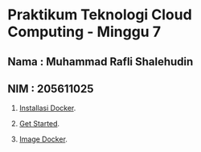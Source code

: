 Praktikum Teknologi Cloud Computing - Minggu 7
=====================

Nama : Muhammad Rafli Shalehudin
--------
NIM : 205611025
--------

1. [Installasi Docker](https://github.com/muhraflesh/tekn-cloud-computing/blob/main/minggu-07/install_docker.md).

2. [Get Started](https://github.com/muhraflesh/tekn-cloud-computing/blob/main/minggu-07/get_started.md).

3. [Image Docker](https://github.com/muhraflesh/tekn-cloud-computing/blob/main/minggu-07/image_docker.md).

